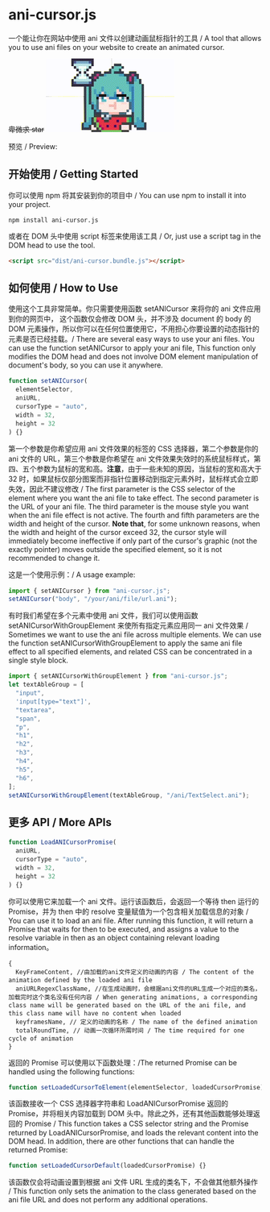 # ani-cursor.js

一个能让你在网站中使用 ani 文件以创建动画鼠标指针的工具 / A tool that allows you to use ani files on your website to create an animated cursor.

~~卑微求 star~~
![Picture](https://raw.githubusercontent.com/qingzhengQB/ani-cursor.js/refs/heads/main/ani_cover.gif)

预览 / Preview: [](https://qingzhengqb.github.io/ani-cursor-preview/)

## 开始使用 / Getting Started

你可以使用 npm 将其安装到你的项目中 / You can use npm to install it into your project.

```
npm install ani-cursor.js
```

或者在 DOM 头中使用 script 标签来使用该工具 / Or, just use a script tag in the DOM head to use the tool.

```html
<script src="dist/ani-cursor.bundle.js"></script>
```

## 如何使用 / How to Use

使用这个工具非常简单。你只需要使用函数 setANICursor 来将你的 ani 文件应用到你的网页中， 这个函数仅会修改 DOM 头，并不涉及 document 的 body 的 DOM 元素操作，所以你可以在任何位置使用它，不用担心你要设置的动态指针的元素是否已经挂载。/ There are several easy ways to use your ani files. You can use the function setANICursor to apply your ani file, This function only modifies the DOM head and does not involve DOM element manipulation of document's body, so you can use it anywhere.

```javascript
function setANICursor(
  elementSelector,
  aniURL,
  cursorType = "auto",
  width = 32,
  height = 32
) {}
```

第一个参数是你希望应用 ani 文件效果的标签的 CSS 选择器，第二个参数是你的 ani 文件的 URL，第三个参数是你希望在 ani 文件效果失效时的系统鼠标样式，第四、五个参数为鼠标的宽和高。**注意**，由于一些未知的原因，当鼠标的宽和高大于 32 时，如果鼠标仅部分图案而非指针位置移动到指定元素外时，鼠标样式会立即失效，因此不建议修改 / The first parameter is the CSS selector of the element where you want the ani file to take effect. The second parameter is the URL of your ani file. The third parameter is the mouse style you want when the ani file effect is not active. The fourth and fifth parameters are the width and height of the cursor. **Note that**, for some unknown reasons, when the width and height of the cursor exceed 32, the cursor style will immediately become ineffective if only part of the cursor's graphic (not the exactly pointer) moves outside the specified element, so it is not recommended to change it.

这是一个使用示例：/ A usage example:

```javascript
import { setANICursor } from "ani-cursor.js";
setANICursor("body", "/your/ani/file/url.ani");
```

有时我们希望在多个元素中使用 ani 文件，我们可以使用函数 setANICursorWithGroupElement 来使所有指定元素应用同一 ani 文件效果 / Sometimes we want to use the ani file across multiple elements. We can use the function setANICursorWithGroupElement to apply the same ani file effect to all specified elements, and related CSS can be concentrated in a single style block.

```javascript
import { setANICursorWithGroupElement } from "ani-cursor.js";
let textAbleGroup = [
  "input",
  'input[type="text"]',
  "textarea",
  "span",
  "p",
  "h1",
  "h2",
  "h3",
  "h4",
  "h5",
  "h6",
];
setANICursorWithGroupElement(textAbleGroup, "/ani/TextSelect.ani");
```

## 更多 API / More APIs

```javascript
function LoadANICursorPromise(
  aniURL,
  cursorType = "auto",
  width = 32,
  height = 32
) {}
```

你可以使用它来加载一个 ani 文件。运行该函数后，会返回一个等待 then 运行的 Promise，并为 then 中的 resolve 变量赋值为一个包含相关加载信息的对象 / You can use it to load an ani file. After running this function, it will return a Promise that waits for then to be executed, and assigns a value to the resolve variable in then as an object containing relevant loading information。

```
{
  KeyFrameContent, //由加载的ani文件定义的动画的内容 / The content of the animation defined by the loaded ani file
  aniURLRegexClassName, //在生成动画时，会根据ani文件的URL生成一个对应的类名，加载完时这个类名没有任何内容 / When generating animations, a corresponding class name will be generated based on the URL of the ani file, and this class name will have no content when loaded
  keyframesName, // 定义的动画的名称 / The name of the defined animation
  totalRoundTime, // 动画一次循环所需时间 / The time required for one cycle of animation
}
```

返回的 Promise 可以使用以下函数处理：/The returned Promise can be handled using the following functions:

```javascript
function setLoadedCursorToElement(elementSelector, loadedCursorPromise) {}
```

该函数接收一个 CSS 选择器字符串和 LoadANICursorPromise 返回的 Promise，并将相关内容加载到 DOM 头中。除此之外，还有其他函数能够处理返回的 Promise / This function takes a CSS selector string and the Promise returned by LoadANICursorPromise, and loads the relevant content into the DOM head. In addition, there are other functions that can handle the returned Promise:

```javascript
function setLoadedCursorDefault(loadedCursorPromise) {}
```

该函数仅会将动画设置到根据 ani 文件 URL 生成的类名下，不会做其他额外操作 / This function only sets the animation to the class generated based on the ani file URL and does not perform any additional operations.
